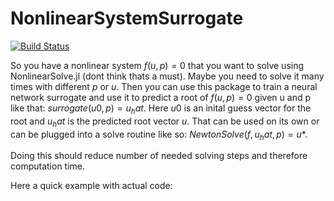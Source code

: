 # NonlinearSystemSurrogate

[![Build Status](https://github.com/dreivmeister/NonlinearSystemSurrogate.jl/actions/workflows/CI.yml/badge.svg?branch=master)](https://github.com/dreivmeister/NonlinearSystemSurrogate.jl/actions/workflows/CI.yml?query=branch%3Amaster)



So you have a nonlinear system $f(u,p) = 0$ that you want to solve using NonlinearSolve.jl (dont think thats a must).
Maybe you need to solve it many times with different $p$ or $u$. Then you can use this package to train a neural network surrogate and use it to predict a root of $f(u,p) = 0$ given u and p like that: 
$surrogate(u0,p) = u_hat$.
Here $u0$ is an inital guess vector for the root and $u_hat$ is the predicted root vector $u$.
That can be used on its own or can be plugged into a solve routine like so: $NewtonSolve(f, u_hat, p) = u*$.

Doing this should reduce number of needed solving steps and therefore computation time.

Here a quick example with actual code:
